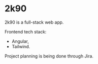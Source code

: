 # 2k90

2k90 is a full-stack web app.

Frontend tech stack:
-  Angular,
-  Tailwind.

Project planning is being done through Jira.
